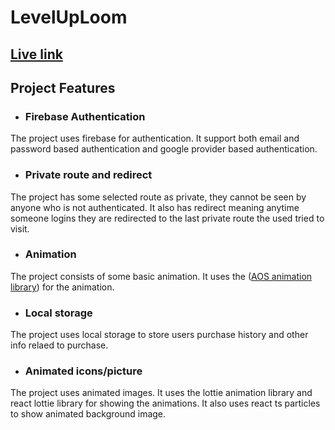 # LevelUpLoom

## [Live link](https://assignment-9-event-manag-5e964.web.app/)

## Project Features
   +  ### Firebase Authentication
  The project uses firebase for authentication. It support both email and password based authentication and google provider based authentication. 

   +  ### Private route and redirect
  The project has some selected route as private, they cannot be seen by anyone who is not authenticated. It also has redirect meaning anytime someone logins they are redirected to the last private route the used tried to visit. 

   +  ### Animation
   The project consists of some basic animation. It uses the (<a href="https://michalsnik.github.io/aos/">AOS animation library</a>) for the animation.

   +  ### Local storage
   The project uses local storage to store users purchase history and other info relaed to purchase. 

   +  ### Animated icons/picture
   The project uses animated images. It uses the lottie animation library and react lottie library for showing the animations. It also uses react ts particles to show animated background image.
